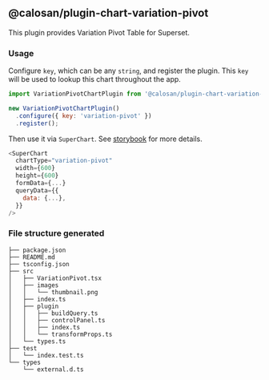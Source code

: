 ## @calosan/plugin-chart-variation-pivot



This plugin provides Variation Pivot Table for Superset.

### Usage

Configure `key`, which can be any `string`, and register the plugin. This `key` will be used to lookup this chart throughout the app.

```js
import VariationPivotChartPlugin from '@calosan/plugin-chart-variation-pivot';

new VariationPivotChartPlugin()
  .configure({ key: 'variation-pivot' })
  .register();
```

Then use it via `SuperChart`. See [storybook](https://apache-superset.github.io/superset-ui/?selectedKind=plugin-chart-hello-world) for more details.

```js
<SuperChart
  chartType="variation-pivot"
  width={600}
  height={600}
  formData={...}
  queryData={{
    data: {...},
  }}
/>
```

### File structure generated

```
├── package.json
├── README.md
├── tsconfig.json
├── src
│   ├── VariationPivot.tsx
│   ├── images
│   │   └── thumbnail.png
│   ├── index.ts
│   ├── plugin
│   │   ├── buildQuery.ts
│   │   ├── controlPanel.ts
│   │   ├── index.ts
│   │   └── transformProps.ts
│   └── types.ts
├── test
│   └── index.test.ts
└── types
    └── external.d.ts
```